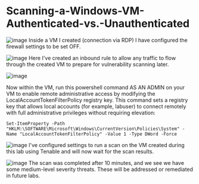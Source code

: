 # Scanning-a-Windows-VM-Authenticated-vs.-Unauthenticated

![image](https://github.com/user-attachments/assets/c0196690-f727-45b9-8f5a-da711492f707)
Inside a VM I created (connection via RDP) I have configured the firewall settings to be set OFF.

![image](https://github.com/user-attachments/assets/ffd00936-0b8d-45f0-ae3c-25353bbb4564)
Here I've created an inbound rule to allow any traffic to flow through the created VM to prepare for vulnerability scanning later.

![image](https://github.com/user-attachments/assets/f18370e8-6e9a-400d-94c1-96914335c842)

Now within the VM, run this powershell command AS AN ADMIN on your VM to enable remote administrative access by modifying the LocalAccountTokenFilterPolicy registry key. This command sets a registry key that allows local accounts (for example, labuser) to connect remotely with full administrative privileges without requiring elevation:

```
Set-ItemProperty -Path "HKLM:\SOFTWARE\Microsoft\Windows\CurrentVersion\Policies\System" -Name "LocalAccountTokenFilterPolicy" -Value 1 -Type DWord -Force
```
![image](https://github.com/user-attachments/assets/a3ba304d-4db9-43d6-a386-f86a95f0de84)
I've configured settings to run a scan on the VM created during this lab using Tenable and will now wait for the scan results.

![image](https://github.com/user-attachments/assets/67ea2c0c-49f0-4953-a2f3-ebbf80f78648)
The scan was completed after 10 minutes, and we see we have some medium-level severity threats. These will be addressed or remediated in future labs.
